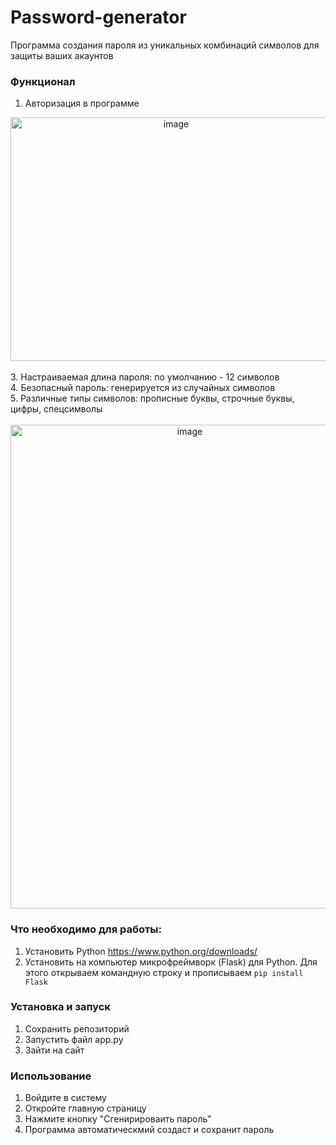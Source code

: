 # Password-generator
Программа создания пароля из уникальных комбинаций символов для защиты ваших акаунтов

### Функционал
1. Авторизация в программе
<div align="center"> <img width="514" height="390" alt="image" src="https://github.com/user-attachments/assets/3137ee58-bdcc-4714-ae66-24b24a3012cd" /> </div> <br>
3. Настраиваемая длина пароля: по умолчанию - 12 символов <br>
4. Безопасный пароль: генерируется из случайных символов <br>
5. Различные типы символов: прописные буквы, строчные буквы, цифры, спецсимволы <br>
<br>
<div align="center"> <img width="558" height="774" alt="image" src="https://github.com/user-attachments/assets/dfb8adb9-7514-4829-b271-4b05f50abd77" /> </div>

### Что необходимо для работы: 
1. Установить Python https://www.python.org/downloads/
2. Установить на компьютер микрофреймворк (Flask) для Python. Для этого открываем командную строку и прописываем ```pip install Flask```

### Установка и запуск
1. Сохранить репозиторий
2. Запустить файл app.py
3. Зайти на сайт

### Использование
1. Войдите в систему
2. Откройте главную страницу
3. Нажмите кнопку "Сгенирироваить пароль"
4. Программа автоматическмий создаст и сохранит пароль

